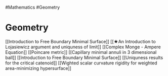 ---
---
#Mathematics #Geometry 
# Geometry 
[[Introduction to Free Boundary Minimal Surface]]
[[★An Introduction to Lojasiewicz argument and uniquness of limit]]
[[Complex Monge - Ampere Equation]]
[[Poincare metric]]
[[Capillary minimal annuli in 3 dimensional ball]]
[[Introduction to Free Boundary Minimal Surface]]
[[Uniquness results for the critical catenoid]]
[[Wighted scalar curvature rigidity for weighted area-minimizing hypersurface]]

